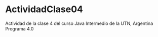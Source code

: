 # ActividadClase04
Actividad de la clase 4 del curso Java Intermedio de la UTN, Argentina Programa 4.0

